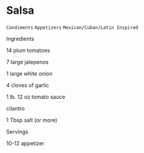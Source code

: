 # Salsa

`Condiments` `Appetizers` `Mexican/Cuban/Latin Inspired`

 

  Ingredients  

  14 plum tomatoes

7 large jalepenos

1 large white onion

4 cloves of garlic

1 lb. 12 oz tomato sauce

cilantro

1 Tbsp salt (or more)  

   Servings  

  10-12 appetizer  

 
